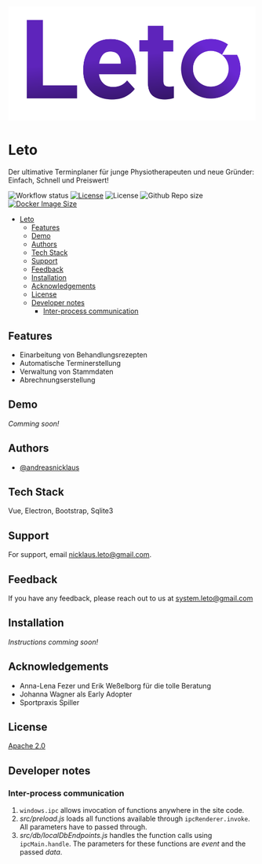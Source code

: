 
![Logo](./app/src/assets/Leto%20-%20Text.svg)


# Leto

Der ultimative Terminplaner für junge Physiotherapeuten und neue Gründer: Einfach, Schnell und Preiswert!

![Workflow status](https://img.shields.io/github/actions/workflow/status/Calpollo/leto/docker-images.yml?style=for-the-badge&logo=github)
[![License](https://img.shields.io/badge/License-Apache_2.0-blue.svg?style=for-the-badge&logo=github)](https://opensource.org/licenses/Apache-2.0)
![License](https://img.shields.io/github/last-commit/Calpollo/leto?style=for-the-badge&logo=github)
![Github Repo size](https://img.shields.io/github/repo-size/Calpollo/leto?style=for-the-badge&logo=github)
[![Docker Image Size](https://img.shields.io/docker/image-size/letoapp/leto/latest?style=for-the-badge&logo=docker)](https://hub.docker.com/repository/docker/letoapp/leto/general)


- [Leto](#leto)
  - [Features](#features)
  - [Demo](#demo)
  - [Authors](#authors)
  - [Tech Stack](#tech-stack)
  - [Support](#support)
  - [Feedback](#feedback)
  - [Installation](#installation)
  - [Acknowledgements](#acknowledgements)
  - [License](#license)
  - [Developer notes](#developer-notes)
    - [Inter-process communication](#inter-process-communication)

## Features

- Einarbeitung von Behandlungsrezepten
- Automatische Terminerstellung
- Verwaltung von Stammdaten
- Abrechnungserstellung

## Demo

*Comming soon!*


## Authors

- [@andreasnicklaus](https://www.github.com/andreasnicklaus)


## Tech Stack

Vue, Electron, Bootstrap, Sqlite3



## Support

For support, email nicklaus.leto@gmail.com.


## Feedback

If you have any feedback, please reach out to us at system.leto@gmail.com


## Installation

*Instructions comming soon!*
## Acknowledgements

 - Anna-Lena Fezer und Erik Weßelborg für die tolle Beratung
 - Johanna Wagner als Early Adopter
 - Sportpraxis Spiller

## License

[Apache 2.0](https://opensource.org/licenses/Apache-2.0)



## Developer notes

### Inter-process communication

1. `windows.ipc` allows invocation of functions anywhere in the site code.
2. *src/preload.js* loads all functions available through `ipcRenderer.invoke`. All parameters have to passed through.
3. *src/db/localDbEndpoints.js* handles the function calls using `ipcMain.handle`. The parameters for these functions are *event* and the passed *data*.